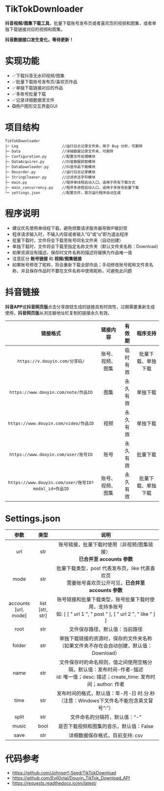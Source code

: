 # TikTokDownloader

**抖音视频/图集下载工具**，批量下载账号发布页或者喜欢页的视频和图集，或者单独下载链接对应的视频和图集。

**抖音数据接口发生变化，等待更新！**

# 实现功能

* ✅下载抖音无水印视频/图集
* ✅批量下载账号发布页/喜欢页作品
* ✅单独下载链接对应的作品
* ✅多账号批量下载
* ✅记录详细数据至文件
* ❎用户图形交互界面GUI

# 项目结构

```text
TikTokDownloader
├─ Log                    //运行日志记录文件夹，用于 Bug 分析，可删除
├─ Data                   //详细数据记录文件夹，可删除
├─ Configuration.py       //配置文件处理模块
├─ DataAcquirer.py        //抖音数据获取模块
├─ DataDownloader.py      //抖音作品下载模块
├─ Recorder.py            //运行日志记录模块
├─ StringCleaner.py       //过滤非法字符模块
├─ main.py                //程序单线程启动入口，适用于所有下载方式
├─ main_concurrency.py    //程序多进程启动入口，适用于多账号批量下载
└─ settings.json          //配置文件，首次运行程序自动生成
```

# 程序说明

* 建议优先使用单线程下载，避免频繁请求服务器导致IP被封禁
* 程序请求输入时，不输入内容或者输入“Q”或“q”即为退出程序
* 批量下载时，文件将会下载至账号同名文件夹（自动创建）
* 单独下载时，文件将会下载至指定名称文件夹（默认文件夹名称：Download）
* 如果资源没有描述，保存时文件名称的描述将替换为作品唯一值
* 注意区分 **账号链接** 和 **视频/图集链接**
* 如果账号修改了昵称，将会重新下载全部作品；手动修改账号昵称文件夹名称，并且保存作品时不要在文件名称中使用昵称，可避免此问题

# 抖音链接

**抖音APP**或**抖音网页版**点击分享按钮生成的链接具有时效性，过期需要重新生成使用，**抖音网页版**从浏览器地址栏复制的链接永久有效。

|                       链接格式                       |   链接内容   | 有效期  |   程序支持    |
|:------------------------------------------------:|:--------:|:----:|:---------:|
|           `https://v.douyin.com/分享码/`            | 账号、视频、图集 | 临时有效 | 批量下载、单独下载 |
|        `https://www.douyin.com/note/作品ID`        |    图集    | 永久有效 |   单独下载    |
|       `https://www.douyin.com/video/作品ID`        |    视频    | 永久有效 |   单独下载    |
|        `https://www.douyin.com/user/账号ID`        |    账号    | 永久有效 |   批量下载    |
| `https://www.douyin.com/user/账号ID?modal_id=作品ID` | 账号、视频、图集 | 永久有效 | 批量下载、单独下载 |

# Settings.json

|            参数             |          类型          |                                              说明                                              |
|:-------------------------:|:--------------------:|:--------------------------------------------------------------------------------------------:|
|            url            |         str          |                        账号链接，批量下载时使用（非视频/图集链接）<br>**已合并至 accounts 参数**                        |
|           mode            |         str          |               批量下载类型，post 代表发布页，like 代表喜欢页<br>需要账号喜欢页公开可见，**已合并至 accounts 参数**               |
| accounts<br>\[url, mode\] | list<br>\[str, str\] | 账号链接和批量下载类型，账号批量下载时使用，支持多账号<br>如: \[ \[ " url 1 ", " post " \], \[ " url 2 ", " like " \] \] |
|           root            |         str          |                                       文件保存路径，默认值：当前路径                                        |
|          folder           |         str          |                     单独下载链接的资源时，保存的文件夹名称<br>（如果文件夹不存在会自动创建，默认值：Download）                      |
|           name            |         str          |     文件保存时的命名规则，值之间使用空格分隔，默认值：发布时间-作者-描述<br>id: 唯一值；desc: 描述；create_time: 发布时间；author: 作者     |
|           time            |         str          |                    发布时间的格式，默认值：年-月-日 时.分.秒<br>（注意：Windows下文件名不能包含英文冒号“:”）                    |
|           split           |         str          |                                       文件命名的分隔符，默认值：“-”                                       |
|           music           |         bool         |                                    是否下载视频和图集的音乐，默认值：False                                    |
|           save            |         str          |                                      详细数据保存格式，目前支持: csv                                      |

# 代码参考

* https://github.com/Johnserf-Seed/TikTokDownload
* https://github.com/Evil0ctal/Douyin_TikTok_Download_API
* https://requests.readthedocs.io/en/latest/
